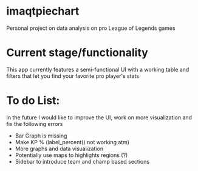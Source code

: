 # imaqtpiechart
Personal project on data analysis on pro League of Legends games

# Current stage/functionality
This app currently features a semi-functional UI with a working table and filters that let you find your favorite pro player's stats

# To do List:
In the future I would like to improve the UI, work on more visualization and fix the following errors
- Bar Graph is missing
- Make KP % (label_percent() not working atm)
- More graphs and data visualization
- Potentially use maps to highlights regions (?)
- Sidebar to introduce team and champ based sections
